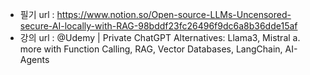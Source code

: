 
- 필기 url : https://www.notion.so/Open-source-LLMs-Uncensored-secure-AI-locally-with-RAG-98bddf23fc26496f9dc6a8b36dde15af    
- 강의 url : @Udemy | Private ChatGPT Alternatives: Llama3, Mistral a. more with Function Calling, RAG, Vector Databases, LangChain, AI-Agents
